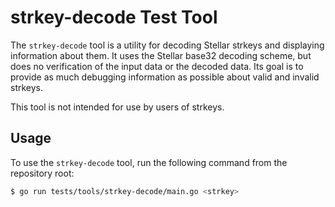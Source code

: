 # strkey-decode Test Tool

The `strkey-decode` tool is a utility for decoding Stellar strkeys and displaying information about them. It uses the Stellar base32 decoding scheme, but does no verification of the input data or the decoded data. Its goal is to provide as much debugging information as possible about valid and invalid strkeys.

This tool is not intended for use by users of strkeys.

## Usage

To use the `strkey-decode` tool, run the following command from the repository root:

```sh
$ go run tests/tools/strkey-decode/main.go <strkey>
```
